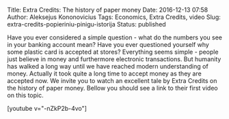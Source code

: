 Title: Extra Credits: The history of paper money
Date: 2016-12-13 07:58
Author: Aleksejus Kononovicius
Tags: Economics, Extra Credits, video
Slug: extra-credits-popieriniu-pinigu-istorija
Status: published

Have you ever
considered a simple question - what do the numbers you see in your
banking account mean? Have you ever questioned yourself why some plastic
card is accepted at stores? Everything seems simple - people just
believe in money and furthermore electronic transactions. But humanity
has walked a long way until we have reached modern understanding of
money. Actually it took quite a long time to accept money as they are
accepted now. We invite you to watch an excellent tale by Extra Credits
on the history of paper money. Bellow you should see a link to their
first video on this topic.

[youtube v="-nZkP2b-4vo"]
